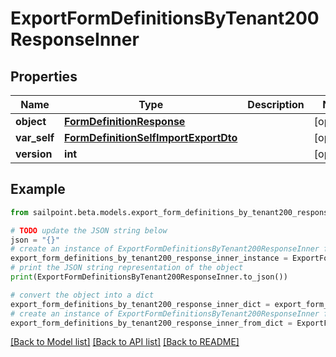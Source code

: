 # ExportFormDefinitionsByTenant200ResponseInner


## Properties

Name | Type | Description | Notes
------------ | ------------- | ------------- | -------------
**object** | [**FormDefinitionResponse**](FormDefinitionResponse.md) |  | [optional] 
**var_self** | [**FormDefinitionSelfImportExportDto**](FormDefinitionSelfImportExportDto.md) |  | [optional] 
**version** | **int** |  | [optional] 

## Example

```python
from sailpoint.beta.models.export_form_definitions_by_tenant200_response_inner import ExportFormDefinitionsByTenant200ResponseInner

# TODO update the JSON string below
json = "{}"
# create an instance of ExportFormDefinitionsByTenant200ResponseInner from a JSON string
export_form_definitions_by_tenant200_response_inner_instance = ExportFormDefinitionsByTenant200ResponseInner.from_json(json)
# print the JSON string representation of the object
print(ExportFormDefinitionsByTenant200ResponseInner.to_json())

# convert the object into a dict
export_form_definitions_by_tenant200_response_inner_dict = export_form_definitions_by_tenant200_response_inner_instance.to_dict()
# create an instance of ExportFormDefinitionsByTenant200ResponseInner from a dict
export_form_definitions_by_tenant200_response_inner_from_dict = ExportFormDefinitionsByTenant200ResponseInner.from_dict(export_form_definitions_by_tenant200_response_inner_dict)
```
[[Back to Model list]](../README.md#documentation-for-models) [[Back to API list]](../README.md#documentation-for-api-endpoints) [[Back to README]](../README.md)


